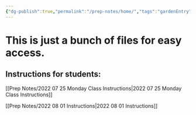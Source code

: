 ```yaml
---
{"dg-publish":true,"permalink":"/prep-notes/home/","tags":"gardenEntry","dgHomeLink":true,"dgPassFrontmatter":false}
---
```



# This is just a bunch of files for easy access. 


## Instructions for students:

[[Prep Notes/2022 07 25 Monday Class Instructions|2022 07 25 Monday Class Instructions]]

[[Prep Notes/2022 08 01 Instructions|2022 08 01 Instructions]]